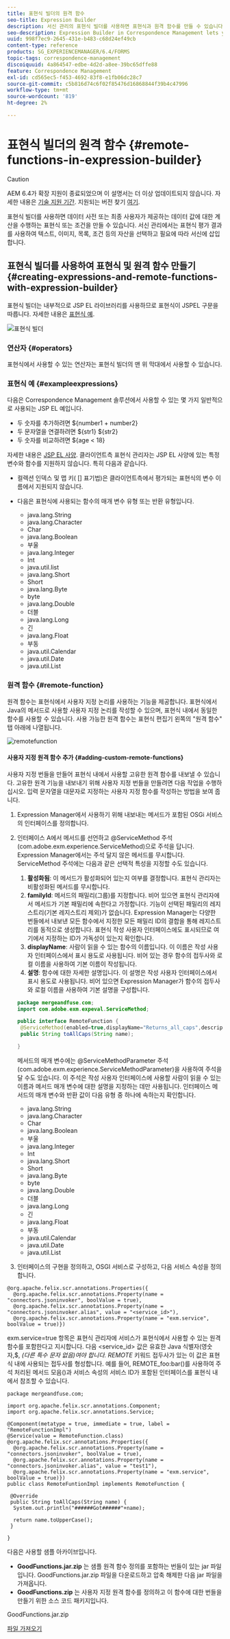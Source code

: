 ```yaml
---
title: 표현식 빌더의 원격 함수
seo-title: Expression Builder
description: 서신 관리의 표현식 빌더를 사용하면 표현식과 원격 함수를 만들 수 있습니다.
seo-description: Expression Builder in Correspondence Management lets you create expressions and remote functions.
uuid: 998f7ec9-2645-431e-b483-c68d24ef49cb
content-type: reference
products: SG_EXPERIENCEMANAGER/6.4/FORMS
topic-tags: correspondence-management
discoiquuid: 4a864547-edbe-4d2d-a8ee-39bc65dffe88
feature: Correspondence Management
exl-id: cd565ec5-f453-4692-83f8-e1fb06dc28c7
source-git-commit: c5b816d74c6f02f85476d16868844f39b4c47996
workflow-type: tm+mt
source-wordcount: '819'
ht-degree: 2%

---
```


# 표현식 빌더의 원격 함수 {#remote-functions-in-expression-builder}

>[!CAUTION]
>
>AEM 6.4가 확장 지원이 종료되었으며 이 설명서는 더 이상 업데이트되지 않습니다. 자세한 내용은 [기술 지원 기간](https://helpx.adobe.com/kr/support/programs/eol-matrix.html). 지원되는 버전 찾기 [여기](https://experienceleague.adobe.com/docs/).

표현식 빌더를 사용하면 데이터 사전 또는 최종 사용자가 제공하는 데이터 값에 대한 계산을 수행하는 표현식 또는 조건을 만들 수 있습니다. 서신 관리에서는 표현식 평가 결과를 사용하여 텍스트, 이미지, 목록, 조건 등의 자산을 선택하고 필요에 따라 서신에 삽입합니다.

## 표현식 빌더를 사용하여 표현식 및 원격 함수 만들기 {#creating-expressions-and-remote-functions-with-expression-builder}

표현식 빌더는 내부적으로 JSP EL 라이브러리를 사용하므로 표현식이 JSPEL 구문을 따릅니다. 자세한 내용은 [표현식 예](#exampleexpressions).

![표현식 빌더](assets/expressionbuilder.png)

### 연산자 {#operators}

표현식에서 사용할 수 있는 연산자는 표현식 빌더의 맨 위 막대에서 사용할 수 있습니다.

### 표현식 예 {#exampleexpressions}

다음은 Correspondence Management 솔루션에서 사용할 수 있는 몇 가지 일반적으로 사용되는 JSP EL 예입니다.

* 두 숫자를 추가하려면 ${number1 + number2}
* 두 문자열을 연결하려면 ${str1} ${str2}
* 두 숫자를 비교하려면 ${age &lt; 18}

자세한 내용은 [JSP EL 사양](https://download.oracle.com/otn-pub/jcp/jsp-2.1-fr-spec-oth-JSpec/jsp-2_1-fr-spec-el.pdf). 클라이언트측 표현식 관리자는 JSP EL 사양에 있는 특정 변수와 함수를 지원하지 않습니다. 특히 다음과 같습니다.

* 컬렉션 인덱스 및 맵 키( [] 표기법)은 클라이언트측에서 평가되는 표현식의 변수 이름에서 지원되지 않습니다.
* 다음은 표현식에 사용되는 함수의 매개 변수 유형 또는 반환 유형입니다.

   * java.lang.String
   * java.lang.Character
   * Char
   * java.lang.Boolean
   * 부울
   * java.lang.Integer
   * Int
   * java.util.list
   * java.lang.Short
   * Short
   * java.lang.Byte
   * byte
   * java.lang.Double
   * 더블
   * java.lang.Long
   * 긴
   * java.lang.Float
   * 부동
   * java.util.Calendar
   * java.util.Date
   * java.util.List

### 원격 함수 {#remote-function}

원격 함수는 표현식에서 사용자 지정 논리를 사용하는 기능을 제공합니다. 표현식에서 Java의 메서드로 사용할 사용자 지정 논리를 작성할 수 있으며, 표현식 내에서 동일한 함수를 사용할 수 있습니다. 사용 가능한 원격 함수는 표현식 편집기 왼쪽의 &quot;원격 함수&quot; 탭 아래에 나열됩니다.

![remotefunction](assets/remotefunction.png)

#### 사용자 지정 원격 함수 추가 {#adding-custom-remote-functions}

사용자 지정 번들을 만들어 표현식 내에서 사용할 고유한 원격 함수를 내보낼 수 있습니다. 고유한 원격 기능을 내보내기 위해 사용자 지정 번들을 만들려면 다음 작업을 수행하십시오. 입력 문자열을 대문자로 지정하는 사용자 지정 함수를 작성하는 방법을 보여 줍니다.

1. Expression Manager에서 사용하기 위해 내보내는 메서드가 포함된 OSGi 서비스의 인터페이스를 정의합니다.
1. 인터페이스 A에서 메서드를 선언하고 @ServiceMethod 주석(com.adobe.exm.experience.ServiceMethod)으로 주석을 답니다. Expression Manager에서는 주석 달지 않은 메서드를 무시합니다. ServiceMethod 주석에는 다음과 같은 선택적 특성을 지정할 수도 있습니다.

   1. **활성화됨**: 이 메서드가 활성화되어 있는지 여부를 결정합니다. 표현식 관리자는 비활성화된 메서드를 무시합니다.
   1. **familyId**: 메서드의 패밀리(그룹)를 지정합니다. 비어 있으면 표현식 관리자에서 메서드가 기본 패밀리에 속한다고 가정합니다. 기능이 선택된 패밀리의 레지스트리(기본 레지스트리 제외)가 없습니다. Expression Manager는 다양한 번들에서 내보낸 모든 함수에서 지정한 모든 패밀리 ID의 결합을 통해 레지스트리를 동적으로 생성합니다. 표현식 작성 사용자 인터페이스에도 표시되므로 여기에서 지정하는 ID가 가독성이 있는지 확인합니다.
   1. **displayName**: 사람이 읽을 수 있는 함수의 이름입니다. 이 이름은 작성 사용자 인터페이스에서 표시 용도로 사용됩니다. 비어 있는 경우 함수의 접두사와 로컬 이름을 사용하여 기본 이름이 작성됩니다.
   1. **설명**: 함수에 대한 자세한 설명입니다. 이 설명은 작성 사용자 인터페이스에서 표시 용도로 사용됩니다. 비어 있으면 Expression Manager가 함수의 접두사와 로컬 이름을 사용하여 기본 설명을 구성합니다.

   ```java
   package mergeandfuse.com;
   import com.adobe.exm.expeval.ServiceMethod;
   
   public interface RemoteFunction {
    @ServiceMethod(enabled=true,displayName="Returns_all_caps",description="Function to convert to all CAPS", familyId="remote")
    public String toAllCaps(String name);
   
   }
   ```

   메서드의 매개 변수에는 @ServiceMethodParameter 주석(com.adobe.exm.experience.ServiceMethodParameter)을 사용하여 주석을 달 수도 있습니다. 이 주석은 작성 사용자 인터페이스에 사용할 사람이 읽을 수 있는 이름과 메서드 매개 변수에 대한 설명을 지정하는 데만 사용됩니다. 인터페이스 메서드의 매개 변수와 반환 값이 다음 유형 중 하나에 속하는지 확인합니다.

   * java.lang.String
   * java.lang.Character
   * Char
   * java.lang.Boolean
   * 부울
   * java.lang.Integer
   * Int
   * java.lang.Short
   * Short
   * java.lang.Byte
   * byte
   * java.lang.Double
   * 더블
   * java.lang.Long
   * 긴
   * java.lang.Float
   * 부동
   * java.util.Calendar
   * java.util.Date
   * java.util.List


1. 인터페이스의 구현을 정의하고, OSGI 서비스로 구성하고, 다음 서비스 속성을 정의합니다.

```
@org.apache.felix.scr.annotations.Properties({
  @org.apache.felix.scr.annotations.Property(name = "connectors.jsoninvoker", boolValue = true),
  @org.apache.felix.scr.annotations.Property(name = "connectors.jsoninvoker.alias", value = "<service_id>"),
  @org.apache.felix.scr.annotations.Property(name = "exm.service", boolValue = true)})
```

exm.service=true 항목은 표현식 관리자에 서비스가 표현식에서 사용할 수 있는 원격 함수를 포함한다고 지시합니다. 다음 &lt;service_id> 값은 유효한 Java 식별자(영숫자,$, _(다른 특수 문자 없음)여야 합니다. REMOTE_ 키워드 접두사가 있는 이 값은 표현식 내에 사용되는 접두사를 형성합니다. 예를 들어, REMOTE_foo:bar()를 사용하여 주석 처리된 메서드 모음()과 서비스 속성의 서비스 ID가 포함된 인터페이스를 표현식 내에서 참조할 수 있습니다.

```
package mergeandfuse.com;

import org.apache.felix.scr.annotations.Component;
import org.apache.felix.scr.annotations.Service;

@Component(metatype = true, immediate = true, label = "RemoteFunctionImpl")
@Service(value = RemoteFunction.class)
@org.apache.felix.scr.annotations.Properties({
  @org.apache.felix.scr.annotations.Property(name = "connectors.jsoninvoker", boolValue = true),
  @org.apache.felix.scr.annotations.Property(name = "connectors.jsoninvoker.alias", value = "test1"),
  @org.apache.felix.scr.annotations.Property(name = "exm.service", boolValue = true)})
public class RemoteFuntionImpl implements RemoteFunction {

 @Override
 public String toAllCaps(String name) {
  System.out.println("######Got######"+name);
  
  return name.toUpperCase();
 }
 
}
```

다음은 사용할 샘플 아카이브입니다.

* **GoodFunctions.jar.zip** 는 샘플 원격 함수 정의를 포함하는 번들이 있는 jar 파일입니다. GoodFunctions.jar.zip 파일을 다운로드하고 압축 해제한 다음 jar 파일을 가져옵니다.
* **GoodFunctions.zip** 는 사용자 지정 원격 함수를 정의하고 이 함수에 대한 번들을 만들기 위한 소스 코드 패키지입니다.

GoodFunctions.jar.zip

[파일 가져오기](assets/goodfunctions.jar.zip)
